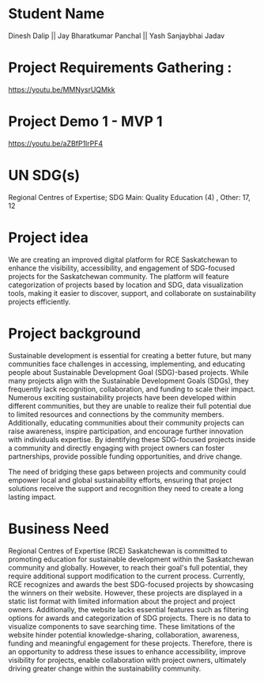 
# Student Name
Dinesh Dalip || 
Jay Bharatkumar Panchal || 
Yash Sanjaybhai Jadav

# Project Requirements Gathering : 
  https://youtu.be/MMNysrUQMkk
# Project Demo 1 - MVP 1
 https://youtu.be/aZBfP1lrPF4 
# UN SDG(s)
Regional Centres of Expertise; 
SDG Main: Quality Education (4) , Other:  17, 12

# Project idea
We are creating an improved digital platform for RCE Saskatchewan to enhance the visibility, accessibility, and engagement of SDG-focused projects for the Saskatchewan community. The platform will feature categorization of projects based by location and SDG, data visualization tools, making it easier to discover, support, and collaborate on sustainability projects efficiently.

# Project background
Sustainable development is essential for creating a better future, but many communities face challenges in accessing, implementing, and educating people about Sustainable Development Goal (SDG)-based projects. While many projects align with the Sustainable Development Goals (SDGs), they frequently lack recognition, collaboration, and funding to scale their impact. Numerous exciting sustainability projects have been developed within different communities, but they are unable to realize their full potential due to limited resources and connections by the community members. Additionally, educating communities about their community projects can raise awareness, inspire participation, and encourage further innovation with individuals expertise. By identifying these SDG-focused projects inside a community and directly engaging with project owners can foster partnerships, provide possible funding opportunities, and drive change.

The need of bridging these gaps between projects and community could empower local and global sustainability efforts, ensuring that project solutions receive the support and recognition they need to create a long lasting impact.

# Business Need
Regional Centres of Expertise (RCE) Saskatchewan is committed to promoting education for sustainable development within the Saskatchewan community and globally. However, to reach their goal's full potential, they require additional support modification to the current process. Currently, RCE recognizes and awards the best SDG-focused projects by showcasing the winners on their website. However, these projects are displayed in a static list format with limited information about the project and project owners. Additionally, the website lacks essential features such as filtering options for awards and categorization of SDG projects. There is no data to visualize components to save searching time. These limitations of the website hinder potential knowledge-sharing, collaboration, awareness, funding and meaningful engagement for these projects. Therefore, there is an opportunity to address these issues to enhance accessibility, improve visibility for projects, enable collaboration with project owners, ultimately driving greater change within the sustainability community.
